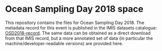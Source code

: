 # Ocean Sampling Day 2018 space

This repository contains the files for Ocean Sampling Day 2018. The metadata record for this event is published in the IMIS datasets catalogue: [OSD2018-record](https://www.vliz.be/en/imis?module=dataset&dasid=7916). The same data can be obtained as a direct download from that IMIS record, but a more annotated set of data (in particular the machine/developer-readable versions) are provided here.
